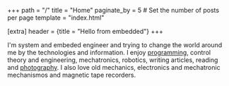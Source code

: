 +++
path = "/"
title = "Home"
paginate_by = 5 # Set the number of posts per page
template = "index.html"

[extra]
header = {title = "Hello from embedded"}
+++

I'm system and embeded engineer and trying to change the world around me by the technologies and information.
I enjoy [programming](https://github.com/nisembedded), control theory and engineering, mechatronics, robotics, writing articles, reading and [photography](https://www.instagram.com/nis_embedded/). I also love old mechanics, electronics and mechatronic mechanismos and magnetic tape recorders.